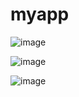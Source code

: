 # myapp
![image](https://github.com/user-attachments/assets/ceb0ab76-a4fc-4c7c-9df1-878e7d8b0f30)

![image](https://github.com/user-attachments/assets/3816d253-9944-4ddd-9351-ad5e72a0946a)

![image](https://github.com/user-attachments/assets/dfb2f116-9334-452f-9e66-354b0922a689)

